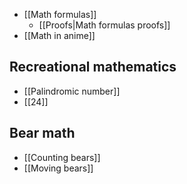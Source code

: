 * [[Math formulas]]
    * [[Proofs|Math formulas proofs]]
* [[Math in anime]]

## Recreational mathematics

* [[Palindromic number]]
* [[24]]

## Bear math

* [[Counting bears]]
* [[Moving bears]]

